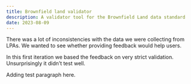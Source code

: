 ```yaml
---
title: Brownfield land validator
description: A validator tool for the Brownfield Land data standard
date: 2023-08-09
---
```

There was a lot of inconsistencies with the data we were collecting from LPAs. We wanted to see whether providing feedback would help users.

In this first iteration we based the feedback on very strict validation. Unsurprisingly it didn’t test well.

Adding test paragraph here.